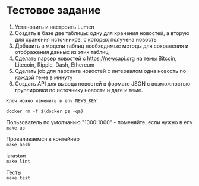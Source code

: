 # Тестовое задание

1. Установить и настроить Lumen
2. Создать в базе две таблицы: одну для хранения новостей, а вторую для хранения источников, с которых получена новость
3. Добавить в модели таблиц необходимые методы для сохранения и отображения данных из этих таблиц
4. Сделать парсер новостей с https://newsapi.org на темы Bitcoin, Litecoin, Ripple, Dash, Ethereum
5. Сделать job для парсинга новостей с интервалом одна новость по каждой теме в минуту
6. Создать API для вывода новостей в формате JSON с возможностью группировки по источнику новости и дате и теме.

`Ключ можно изменить в env NEWS_KEY`

`docker rm -f $(docker ps -qa)`

Пользователь по умолчанию "1000:1000" - поменяйте, если нужно в env  
`make up`

Проваливаемся в контейнер  
`make bash`

larastan  
`make lint`

Тесты  
`make test`



